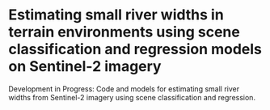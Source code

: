 # Estimating small river widths in terrain environments using scene classification and regression models on Sentinel-2 imagery

Development in Progress: Code and models for estimating small river widths from Sentinel-2 imagery using scene classification and regression.
